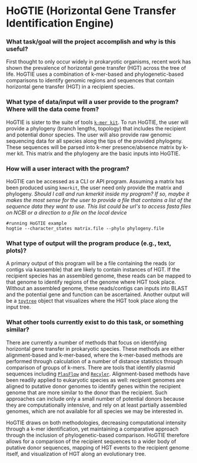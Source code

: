 # HoGTIE (Horizontal Gene Transfer Identification Engine)

### What task/goal will the project accomplish and why is this useful?
First thought to only occur widely in prokaryotic organisms, recent work has shown the prevalence of horizontal gene transfer (HGT) across the tree of life. HoGTIE uses a combination of k-mer-based and phylogenetic-based comparisons to identify genomic regions and sequences that contain horizontal gene transfer (HGT) in a recipient species. 

  
### What type of data/input will a user provide to the program? Where will the data come from?
HoGTIE is sister to the suite of tools [`k-mer kit`](https://github.com/eaton-lab/kmerkit). To run HoGTIE, the user will provide a phylogeny (branch lengths, topology) that includes the recipient and potential donor species. The user will also provide raw genomic sequencing data for all species along the tips of the provided phylogeny. These sequences will be parsed into k-mer presence/absence matrix by k-mer kit. This matrix and the phylogeny are the basic inputs into HoGTIE.

### How will a user interact with the program?
HoGTIE can be accessed as a CLI or API program. Assuming a matrix has been produced using `kmerkit`, the user need only provide the matrix and phylogeny. *Should I call and run kmerkit inside my program? If so, maybe it makes the most sense for the user to provide a file that contains a list of the sequence data they want to use. This list could be url's to access fasta files on NCBI or a direction to a file on the local device*

```
#running HoGTIE example
hogtie --character_states matrix.file --phylo phylogeny.file
```
### What type of output will the program produce (e.g., text, plots)?
A primary output of this program will be a file containing the reads (or contigs via kassemble) that are likely to contain instances of HGT. If the recipient species has an assembled genome, these reads can be mapped to that genome to identify regions of the genome where HGT took place. Without an assembled genome, these reads/contigs can inputs into BLAST and the potential gene and function can be ascertained. Another output will be a [`toytree`](https://github.com/eaton-lab/toytree) object that visualizes where the HGT took place along the input tree.

### What other tools currently exist to do this task, or something similar?
There are currently a number of methods that focus on identifying horizontal gene transfer in prokaryotic species. These methods are either alignment-based and k-mer-based, where the k-mer-based methods are performed through calculation of a number of distance statistics through comparison of groups of k-mers. There are tools that identify plasmid sequences including [`PlasFlow`](https://github.com/smaegol/PlasFlow) and [`Recyler`](https://github.com/Shamir-Lab/Recycler). Alignment-based methods have been readily applied to eukaryotic species as well: recipient genomes are aligned to putative donor genomes to identify genes within the recipient genome that are more similar to the donor than the recipient. Such approaches can include only a small number of potential donors because they are computationally intensive, and rely on at least partially assembled genomes, which are not available for all species we may be interested in.

HoGTIE draws on both methodologies, decreasing computational intensity through a k-mer identification, yet maintaining a comparative approach through the inclusion of phylogenetic-based comparison. HoGTIE therefore allows for a comparison of the recipient sequences to a wider body of putative donor sequences, mapping of HGT events to the recipient genome itself, and visualization of HGT along an evolutionary tree. 